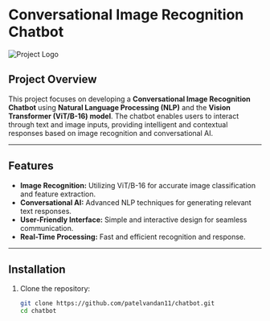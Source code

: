 # Conversational Image Recognition Chatbot  

![Project Logo](./icon.png)  

## Project Overview  
This project focuses on developing a **Conversational Image Recognition Chatbot** using **Natural Language Processing (NLP)** and the **Vision Transformer (ViT/B-16) model**. The chatbot enables users to interact through text and image inputs, providing intelligent and contextual responses based on image recognition and conversational AI.  

---

## Features  
- **Image Recognition:** Utilizing ViT/B-16 for accurate image classification and feature extraction.  
- **Conversational AI:** Advanced NLP techniques for generating relevant text responses.  
- **User-Friendly Interface:** Simple and interactive design for seamless communication.  
- **Real-Time Processing:** Fast and efficient recognition and response.  

---

## Installation  

1. Clone the repository:  
   ```bash
   git clone https://github.com/patelvandan11/chatbot.git
   cd chatbot
